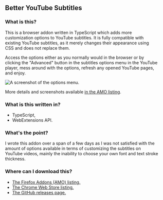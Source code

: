 ## Better YouTube Subtitles

### What is this?

This is a browser addon written in TypeScript which adds more customization options to YouTube subtitles. It is fully compatible with existing YouTube subtitles, as it merely changes their appearance using CSS and does not replace them.

Access the options either as you normally would in the browser or by clicking the "Advanced" button in the subtitles options menu in the YouTube player, mess around with the options, refresh any opened YouTube pages, and enjoy.

![A screenshot of the options menu.](https://addons.mozilla.org/user-media/previews/full/294/294864.png)

More details and screenshots available [in the AMO listing](https://addons.mozilla.org/en-US/firefox/addon/better-youtube-subtitles/).

### What is this written in?

- TypeScript,
- WebExtensions API.

### What's the point?

I wrote this addon over a span of a few days as I was not satisfied with the amount of options available in terms of customizing the subtitles on YouTube videos, mainly the inability to choose your own font and text stroke thickness.

### Where can I download this?

- [The Firefox Addons (AMO) listing.](https://addons.mozilla.org/en-US/firefox/addon/better-youtube-subtitles/)
- [The Chrome Web Store listing.](https://chrome.google.com/webstore/detail/better-youtube-subtitles/ponocngkmjmakpleolejgelipolkmalm)
- [The GitHub releases page.](https://github.com/54ac/yt-subtitles/releases)
